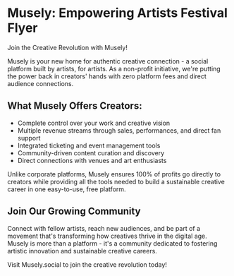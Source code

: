 # Musely: Empowering Artists Festival Flyer

<aside>
Join the Creative Revolution with Musely!

</aside>

Musely is your new home for authentic creative connection - a social platform built by artists, for artists. As a non-profit initiative, we're putting the power back in creators' hands with zero platform fees and direct audience connections.

## What Musely Offers Creators:

- Complete control over your work and creative vision
- Multiple revenue streams through sales, performances, and direct fan support
- Integrated ticketing and event management tools
- Community-driven content curation and discovery
- Direct connections with venues and art enthusiasts

Unlike corporate platforms, Musely ensures 100% of profits go directly to creators while providing all the tools needed to build a sustainable creative career in one easy-to-use, free platform.

## Join Our Growing Community

Connect with fellow artists, reach new audiences, and be part of a movement that's transforming how creatives thrive in the digital age. Musely is more than a platform - it's a community dedicated to fostering artistic innovation and sustainable creative careers.

<aside>
Visit Musely.social to join the creative revolution today!

</aside>